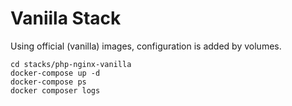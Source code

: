Vaniila Stack
=============

Using official (vanilla) images, configuration is added by volumes.

    cd stacks/php-nginx-vanilla
    docker-compose up -d
    docker-compose ps
    docker composer logs